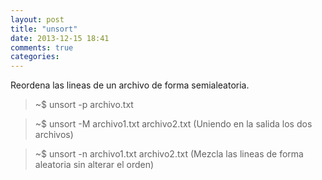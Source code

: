 ```yaml
---
layout: post
title: "unsort"
date: 2013-12-15 18:41
comments: true
categories: 
---
```

Reordena las lineas de un archivo de forma semialeatoria.

>~$ unsort -p archivo.txt

>~$ unsort -M archivo1.txt archivo2.txt (Uniendo en la salida los dos archivos)

>~$ unsort -n archivo1.txt archivo2.txt (Mezcla las lineas de forma aleatoria sin alterar el orden)

